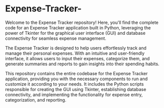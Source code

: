 # Expense-Tracker-
Welcome to the Expense Tracker repository! Here, you'll find the complete code for an Expense Tracker application built in Python, 
leveraging the power of Tkinter for the graphical user interface (GUI) and database connectivity for seamless expense management.

The Expense Tracker is designed to help users effortlessly track and manage their personal expenses. With an intuitive and user-friendly interface, 
it allows users to input their expenses, categorize them, and generate summaries and reports to gain insights into their spending habits.

This repository contains the entire codebase for the Expense Tracker application, providing you with the necessary components to run and customize it according to your needs. 
It includes the Python scripts responsible for creating the GUI using Tkinter, establishing database connectivity, and implementing the functionality for expense entry, 
categorization, and reporting.
